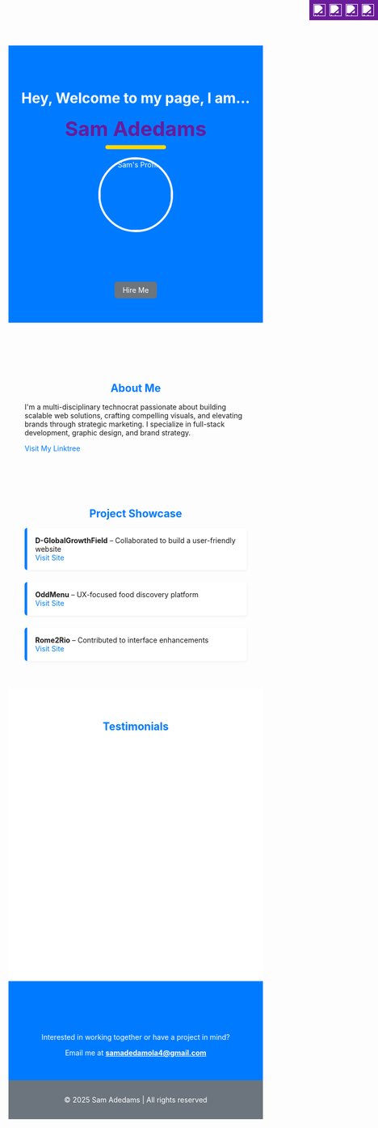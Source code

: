 <!DOCTYPE html>
<html lang="en">
<head>
  <meta charset="UTF-8" />
  <meta name="viewport" content="width=device-width, initial-scale=1.0" />
  <title>Sam Adedams | Portfolio</title>
  <style>
    :root {
      --primary-color: #007BFF;
      --secondary-color: #6c757d;
      --background-light: #f8f9fa;
      --text-dark: #212529;
      --accent-purple: #6a1b9a;
    }

    body {
      font-family: 'Segoe UI', sans-serif;
      margin: 0;
      padding: 0;
      background: var(--background-light);
      color: var(--text-dark);
    }

    .social-bar {
      position: fixed;
      top: 0;
      right: 0;
      background: var(--accent-purple);
      padding: 0.5rem;
      display: flex;
      gap: 0.5rem;
      z-index: 1000;
    }

    .social-bar img {
      width: 24px;
      height: 24px;
      filter: brightness(0) invert(1);
      cursor: pointer;
      transition: transform 0.3s;
    }

    .social-bar img:hover {
      transform: scale(1.1);
    }

    .hero {
      background: var(--primary-color);
      color: #fff;
      text-align: center;
      padding: 3rem 1rem;
      margin-top: 2.5rem;
    }

    .brand-name {
      font-size: 2.5rem;
      font-weight: bold;
      color: var(--accent-purple);
      margin: 0.5rem 0;
    }

    .underline {
      width: 120px;
      height: 8px;
      background: gold;
      margin: 0 auto 1rem;
      border-radius: 4px;
    }

    .profile-img {
      width: 140px;
      height: 140px;
      border-radius: 50%;
      margin: 1rem auto;
      display: block;
      border: 4px solid #fff;
      object-fit: cover;
    }

    #animated-title {
      font-size: 1.3rem;
      font-weight: bold;
      height: 2rem;
      overflow: hidden;
      white-space: nowrap;
      border-right: 2px solid #fff;
      animation: blink-caret 0.75s step-end infinite;
    }

    @keyframes blink-caret {
      from, to { border-color: transparent; }
      50% { border-color: white; }
    }

    .hire-btn {
      display: inline-block;
      margin-top: 1rem;
      padding: 0.5rem 1rem;
      background: var(--secondary-color);
      color: #fff;
      text-decoration: none;
      border-radius: 5px;
      transition: background 0.3s;
    }

    .hire-btn:hover {
      background: #5a6268;
    }

    section {
      padding: 2rem;
      max-width: 800px;
      margin: auto;
    }

    section h2 {
      color: var(--primary-color);
      margin-bottom: 1rem;
      text-align: center;
    }

    ul {
      list-style: none;
      padding: 0;
    }

    li {
      margin-bottom: 1.5rem;
      background: #fff;
      padding: 1rem;
      border-left: 5px solid var(--primary-color);
      border-radius: 5px;
      box-shadow: 0 2px 5px rgba(0,0,0,0.05);
    }

    a {
      color: var(--primary-color);
      text-decoration: none;
    }

    a:hover {
      text-decoration: underline;
    }

    #testimonials {
      padding: 2rem;
      background: #fff;
      text-align: center;
    }

    .testimonial-box {
      background: var(--secondary-color);
      color: #fff;
      margin: 1rem auto;
      padding: 1rem 2rem;
      border-radius: 8px;
      max-width: 700px;
      opacity: 0;
      transform: translateY(20px);
      transition: opacity 1s ease, transform 1s ease;
    }

    .testimonial-box.visible {
      opacity: 1;
      transform: translateY(0);
    }

    .testimonial-box h4 {
      margin-top: 1rem;
      font-weight: normal;
      font-style: italic;
    }

    #contact {
      text-align: center;
      padding: 2rem;
      background: var(--primary-color);
      color: #fff;
    }

    #contact a {
      color: #fff;
      font-weight: bold;
      text-decoration: underline;
    }

    footer {
      text-align: center;
      padding: 1rem;
      background: var(--secondary-color);
      color: #fff;
    }
  </style>
</head>
<body>
  <div class="social-bar">
    <a href="https://x.com/@SamDigitalHub" target="_blank" title="X (Twitter)">
      <img src="x-icon.png" alt="X" />
    </a>
    <a href="https://linkedin.com/in/SamAdedams" target="_blank" title="LinkedIn">
      <img src="linkedin-icon.png" alt="LinkedIn" />
    </a>
    <a href="https://linktr.ee/SamdigitalHub" target="_blank" title="Linktree">
      <img src="link-icon.png" alt="Linktree" />
    </a>
    <a href="#" title="Menu">
      <img src="menu-icon.png" alt="Menu" />
    </a>
  </div>

  <header class="hero">
    <h1>Hey, Welcome to my page, I am...</h1>
    <h2 class="brand-name">Sam Adedams</h2>
    <div class="underline"></div>
    <img src="profile.jpg" alt="Sam's Profile" class="profile-img" />
    <h3 id="animated-title"></h3>
    <a href="mailto:samadedamola4@gmail.com" class="hire-btn">Hire Me</a>
  </header>

  <section id="about">
    <h2>About Me</h2>
    <p>
      I'm a multi-disciplinary technocrat passionate about building scalable web solutions, crafting compelling visuals, and elevating brands through strategic marketing. I specialize in full-stack development, graphic design, and brand strategy.
    </p>
    <p><a href="https://linktr.ee/SamdigitalHub" target="_blank">Visit My Linktree</a></p>
  </section>

  <section id="projects">
    <h2>Project Showcase</h2>
    <ul>
      <li>
        <strong>D-GlobalGrowthField</strong> – Collaborated to build a user-friendly website<br />
        <a href="https://www.dglobalgrowthfield.com" target="_blank">Visit Site</a>
      </li>
      <li>
        <strong>OddMenu</strong> – UX-focused food discovery platform<br />
        <a href="https://www.oddmenu.com" target="_blank">Visit Site</a>
      </li>
      <li>
        <strong>Rome2Rio</strong> – Contributed to interface enhancements<br />
        <a href="https://www.rome2rio.com" target="_blank">Visit Site</a>
      </li>
    </ul>
  </section>

  <section id="testimonials">
    <h2>Testimonials</h2>
    <div class="testimonial-box">
      <p>"Sam is a visionary developer. He transformed our brand presence online with precision and creativity."</p>
      <h4>— D-GlobalGrowthField Team</h4>
    </div>
    <div class="testimonial-box">
      <p>"Working with Sam was seamless. His design instincts and marketing strategy helped us scale fast."</p>
      <h4>— OddMenu Founder</h4>
    </div>
    <div class="testimonial-box">
      <p>"Sam’s full-stack skills and branding insights are unmatched. Highly recommended."</p>
      <h4>— Rome2Rio UX Lead</h4>
    </div>
  </section>

  <section id="contact">
    <h2>Let's Talk</h2>
    <p>Interested in working together or have a project in mind?</p>
    <p>Email me at <a href="mailto:samadedamola4@gmail.com">samadedamola4@gmail.com</a></p>
  </section>

  <footer>
    <p>© 2025 Sam Adedams | All rights reserved</p>
  </footer>

  <script>
    //[43dcd9a7-70db-4a1f-b0ae-981daa162054](https://github.com/Ronnie434/30-days-of-React/tree/22142106cb46f717a1259f84227cc90ed7fe50cc/02_Day_Introduction_to_React%2F02_introduction_to_react.md?citationMarker=43dcd9a7-70db-4a1f-b0ae-981daa162054 "1")
<script>
    // Typewriter animation
    const titles = [
      "Full Stack Developer",
      "Graphics Designer",
      "Brand Marketer"
    ];

    let titleIndex = 0;
    let charIndex = 0;
    const speed = 100;
    const target = document.getElementById("animated-title");

    function typeTitle() {
      if (charIndex < titles[titleIndex].length) {
        target.textContent += titles[titleIndex].charAt(charIndex);
        charIndex++;
        setTimeout(typeTitle, speed);
      } else {
        setTimeout(eraseTitle, 1500);
      }
    }

    function eraseTitle() {
      if (charIndex > 0) {
        target.textContent = titles[titleIndex].substring(0, charIndex - 1);
        charIndex--;
        setTimeout(eraseTitle, speed / 2);
      } else {
        titleIndex = (titleIndex + 1) % titles.length;
        setTimeout(typeTitle, speed);
      }
    }

    document.addEventListener("DOMContentLoaded", typeTitle);

    // Fade-in animation for testimonials
    const testimonialBoxes = document.querySelectorAll('.testimonial-box');

    window.addEventListener('scroll', () => {
      testimonialBoxes.forEach(box => {
        const rect = box.getBoundingClientRect();
        if (rect.top < window.innerHeight - 50) {
          box.classList.add('visible');
        }
      });
    });
  </script>
</body>
</html>
